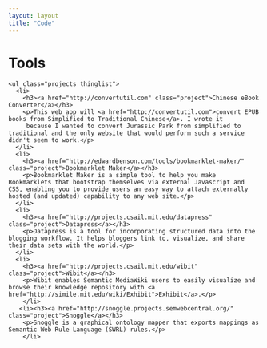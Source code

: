 ```yaml
---
layout: layout
title: "Code"
---
```


<div class="content">
  <div id="papers">
    <h1>Tools</h1>
    
    <ul class="projects thinglist">
      <li>
        <h3><a href="http://convertutil.com" class="project">Chinese eBook Converter</a></h3>
        <p>This web app will <a href="http://convertutil.com">convert EPUB books from Simplified to Traditional Chinese</a>. I wrote it
         because I wanted to convert Jurassic Park from simplified to traditional and the only website that would perform such a service didn't seem to work.</p>
      </li>
      <li>
        <h3><a href="http://edwardbenson.com/tools/bookmarklet-maker/" class="project">Bookmarklet Maker</a></h3>
        <p>Bookmarklet Maker is a simple tool to help you make Bookmarklets that bootstrap themselves via external Javascript and CSS, enabling you to provide users an easy way to attach externally hosted (and updated) capability to any web site.</p>
      </li>
      <li>
        <h3><a href="http://projects.csail.mit.edu/datapress" class="project">Datapress</a></h3>
        <p>Datapress is a tool for incorporating structured data into the blogging workflow. It helps bloggers link to, visualize, and share their data sets with the world.</p>
      </li>
      <li>
        <h3><a href="http://projects.csail.mit.edu/wibit" class="project">Wibit</a></h3> 
        <p>Wibit enables Semantic MediaWiki users to easily visualize and browse their knowledge repository with <a href="http://simile.mit.edu/wiki/Exhibit">Exhibit</a>.</p>
        </li>
       <li><h3><a href="http://snoggle.projects.semwebcentral.org/" class="project">Snoggle</a></h3>
        <p>Snoggle is a graphical ontology mapper that exports mappings as Semantic Web Rule Language (SWRL) rules.</p>
        </li>
   </ul>
</div>
</div>
<script>
$(function() {
  $("#tools-link").addClass("selected-nav");
});
</script>
